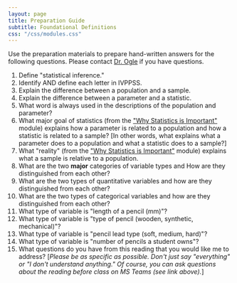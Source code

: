 ```yaml
---
layout: page
title: Preparation Guide
subtitle: Foundational Definitions
css: "/css/modules.css"
---
```


<div class="alert alert-warning">
Use the preparation materials to prepare hand-written answers for the following questions. Please contact <a href="https://teams.microsoft.com/l/channel/19%3ad26a8cc37740458aaf93fe10815c9eb1%40thread.tacv2/Questions%2520-%2520Preparation%2520Guide?groupId=1c605bf3-86b9-4b57-8b0c-1753c67bf54a&tenantId=b70d8bab-80b6-4766-b5da-fcfdabdf71c7" target="_blank">Dr. Ogle</a> if you have questions.
</div>

1. Define "statistical inference."
1. Identify AND define each letter in IVPPSS.
1. Explain the difference between a population and a sample.
1. Explain the difference between a parameter and a statistic.
1. What word is always used in the descriptions of the population and parameter?
1. What major goal of statistics (from the ["Why Statistics is Important"](../WhyStats) module) explains how a parameter is related to a population and how a statistic is related to a sample? [In other words, what explains what a parameter does to a population and what a statistic does to a sample?]
1. What "reality" (from the ["Why Statistics is Important"](../WhyStats) module) explains what a sample is relative to a population.
1. What are the two **major** categories of variable types and How are they distinguished from each other?
1. What are the two types of quantitative variables and how are they distinguished from each other?
1. What are the two types of categorical variables and how are they distinguished from each other?
1. What type of variable is "length of a pencil (mm)"?
1. What type of variable is "type of pencil (wooden, synthetic, mechanical)"?
1. What type of variable is "pencil lead type (soft, medium, hard)"?
1. What type of variable is "number of pencils a student owns"?
1. What questions do you have from this reading that you would like me to address? [*Please be as specific as possible. Don't just say "everything" or "I don't understand anything." Of course, you can ask questions about the reading before class on MS Teams (see link above).*]
